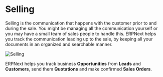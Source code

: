 # Selling

Selling is the communication that happens with the customer prior to and
during the sale. You might be managing all the communication yourself or you
may have a small team of sales people to handle this. ERPNext helps you track
the communication leading up to the sale, by keeping all your documents in an
organized and searchable manner.

![Selling](http://erpnext.org/files/selling-image.png)

ERPNext helps you track business **Opportunities** from **Leads** and
**Customers**, send them **Quotations** and make confirmed **Sales Orders**.


